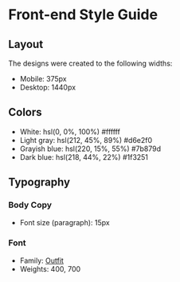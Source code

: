 # Front-end Style Guide

## Layout

The designs were created to the following widths:

- Mobile: 375px
- Desktop: 1440px

## Colors

- White: hsl(0, 0%, 100%)	#ffffff
- Light gray: hsl(212, 45%, 89%)    #d6e2f0
- Grayish blue: hsl(220, 15%, 55%)  	#7b879d
- Dark blue: hsl(218, 44%, 22%)     #1f3251

## Typography

### Body Copy

- Font size (paragraph): 15px

### Font

- Family: [Outfit](https://fonts.google.com/specimen/Outfit)
- Weights: 400, 700
